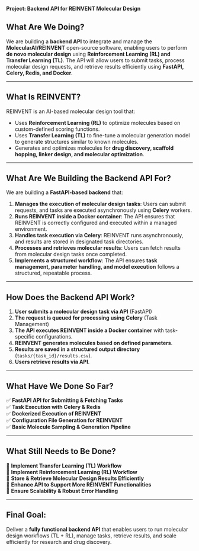 **Project: Backend API for REINVENT Molecular Design**

## **What Are We Doing?**
We are building a **backend API** to integrate and manage the **MolecularAI/REINVENT** open-source software, enabling users to perform **de novo molecular design** using **Reinforcement Learning (RL) and Transfer Learning (TL)**. The API will allow users to submit tasks, process molecular design requests, and retrieve results efficiently using **FastAPI, Celery, Redis, and Docker**.

---

## **What Is REINVENT?**
REINVENT is an AI-based molecular design tool that:
- Uses **Reinforcement Learning (RL)** to optimize molecules based on custom-defined scoring functions.
- Uses **Transfer Learning (TL)** to fine-tune a molecular generation model to generate structures similar to known molecules.
- Generates and optimizes molecules for **drug discovery, scaffold hopping, linker design, and molecular optimization**.

---

## **What Are We Building the Backend API For?**
We are building a **FastAPI-based backend** that:
1. **Manages the execution of molecular design tasks**: Users can submit requests, and tasks are executed asynchronously using **Celery** workers.
2. **Runs REINVENT inside a Docker container**: The API ensures that REINVENT is correctly configured and executed within a managed environment.
3. **Handles task execution via Celery**: REINVENT runs asynchronously, and results are stored in designated task directories.
4. **Processes and retrieves molecular results**: Users can fetch results from molecular design tasks once completed.
5. **Implements a structured workflow**: The API ensures **task management, parameter handling, and model execution** follows a structured, repeatable process.

---

## **How Does the Backend API Work?**
1. **User submits a molecular design task via API** (FastAPI)
2. **The request is queued for processing using Celery** (Task Management)
3. **The API executes REINVENT inside a Docker container** with task-specific configurations.
4. **REINVENT generates molecules based on defined parameters**.
5. **Results are saved in a structured output directory** (`tasks/{task_id}/results.csv`).
6. **Users retrieve results via API**.

---

## **What Have We Done So Far?**
✅ **FastAPI API for Submitting & Fetching Tasks**  
✅ **Task Execution with Celery & Redis**  
✅ **Dockerized Execution of REINVENT**  
✅ **Configuration File Generation for REINVENT**  
✅ **Basic Molecule Sampling & Generation Pipeline**  

---

## **What Still Needs to Be Done?**
🔲 **Implement Transfer Learning (TL) Workflow**  
🔲 **Implement Reinforcement Learning (RL) Workflow**  
🔲 **Store & Retrieve Molecular Design Results Efficiently**  
🔲 **Enhance API to Support More REINVENT Functionalities**  
🔲 **Ensure Scalability & Robust Error Handling**  

---

## **Final Goal:**
Deliver a **fully functional backend API** that enables users to run molecular design workflows (TL + RL), manage tasks, retrieve results, and scale efficiently for research and drug discovery.

